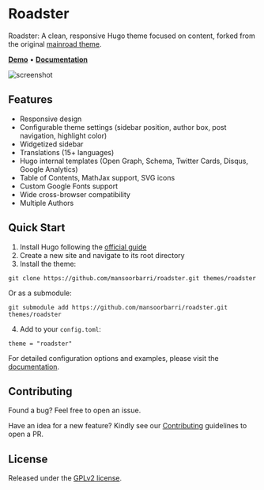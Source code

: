 # Roadster

Roadster: A clean, responsive Hugo theme focused on content, forked from the original [mainroad theme](https://github.com/Vimux/Mainroad).

**[Demo](https://roadster-hugo.pages.dev/)** • **[Documentation](https://roadster-hugo.pages.dev/docs/)**

![screenshot](https://raw.githubusercontent.com/mansoorbarri/roadster/master/images/screenshot.png)

## Features

+ Responsive design
+ Configurable theme settings (sidebar position, author box, post navigation, highlight color)
+ Widgetized sidebar
+ Translations (15+ languages)
+ Hugo internal templates (Open Graph, Schema, Twitter Cards, Disqus, Google Analytics)
+ Table of Contents, MathJax support, SVG icons
+ Custom Google Fonts support
+ Wide cross-browser compatibility
+ Multiple Authors

## Quick Start

1. Install Hugo following the [official guide](https://gohugo.io/installation/)
2. Create a new site and navigate to its root directory
3. Install the theme:
```
git clone https://github.com/mansoorbarri/roadster.git themes/roadster
```
Or as a submodule:
```
git submodule add https://github.com/mansoorbarri/roadster.git themes/roadster
```
4. Add to your `config.toml`:
```
theme = "roadster"
```

For detailed configuration options and examples, please visit the [documentation](https://roadster-hugo.pages.dev/docs/).

## Contributing

Found a bug? Feel free to open an issue. 

Have an idea for a new feature? Kindly see our [Contributing](https://github.com/stoic-hugo/roadster/blob/master/CONTRIBUTING.md) guidelines to open a PR.

## License

Released under the [GPLv2 license](https://github.com/mansoorbarri/roadster/blob/master/LICENSE.md).

